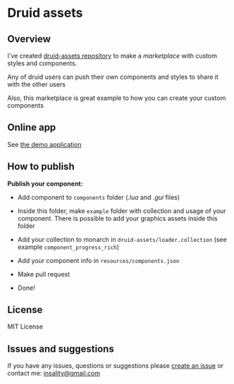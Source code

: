 # Druid assets

## Overview
I've created  [druid-assets repository](https://github.com/Insality/druid-assets)  to make a  _marketplace_  with custom styles and components.

Any of druid users can push their own components and styles to share it with the other users

Also, this marketplace is great example to how you can create your custom components

## Online app

See [the demo application](https://insality.github.io/druid-assets/)


## How to publish

**Publish your component:**

- Add component to `components` folder (_.lua_ and _.gui_ files)

- Inside this folder, make `example` folder with collection and usage of your component. There is possible to add your graphics assets inside this folder

- Add your collection to monarch in `druid-assets/loader.collection` (see example `component_progress_rich`)

- Add your component info in `resources/components.json`

- Make pull request

- Done!


## License
MIT License

## Issues and suggestions

If you have any issues, questions or suggestions please [create an issue](https://github.com/Insality/druid-assets/issues) or contact me: [insality@gmail.com](mailto:insality@gmail.com)